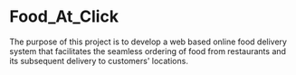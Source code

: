 # Food_At_Click
The purpose of this project is to develop a web based online food delivery system that facilitates the seamless ordering of food from restaurants and its subsequent delivery to customers' locations.
